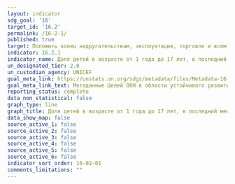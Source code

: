```yaml
---
layout: indicator
sdg_goal: '16'
target_id: '16.2'
permalink: /16-2-1/
published: true
target: Положить конец надругательствам, эксплуатации, торговле и всем формам насилия и пыток в отношении детей
indicator: 16.2.1
indicator_name: Доля детей в возрасте от 1 года до 17 лет, в последний месяц подвергшихся любому физическому наказанию и/или психологической агрессии со стороны тех, кто обеспечивает уход за ними
un_designated_tier: 2.0
un_custodian_agency: UNICEF
goal_meta_link: https://unstats.un.org/sdgs/metadata/files/Metadata-16-02-01.pdf
goal_meta_link_text: Метаданные Целей ООН в области устойчивого развития (PDF, 222 КБ)
reporting_status: complete
data_non_statistical: false
graph_type: line
graph_title: Доля детей в возрасте от 1 года до 17 лет, в последний месяц подвергшихся любому физическому наказанию и/или психологической агрессии со стороны тех, кто обеспечивает уход за ними
data_show_map: false
source_active_1: false
source_active_2: false
source_active_3: false
source_active_4: false
source_active_5: false
source_active_6: false
indicator_sort_order: 16-02-01
comments_limitations: ""
---
```

